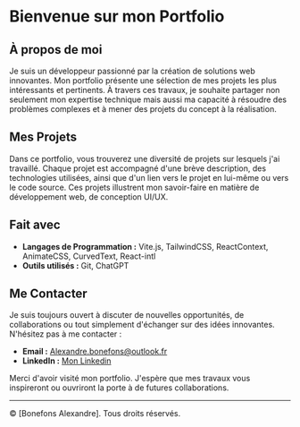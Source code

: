 # Bienvenue sur mon Portfolio

## À propos de moi

Je suis un développeur passionné par la création de solutions web innovantes. Mon portfolio présente une sélection de mes projets les plus intéressants et pertinents. À travers ces travaux, je souhaite partager non seulement mon expertise technique mais aussi ma capacité à résoudre des problèmes complexes et à mener des projets du concept à la réalisation.

## Mes Projets

Dans ce portfolio, vous trouverez une diversité de projets sur lesquels j'ai travaillé. Chaque projet est accompagné d'une brève description, des technologies utilisées, ainsi que d'un lien vers le projet en lui-même ou vers le code source. Ces projets illustrent mon savoir-faire en matière de développement web, de conception UI/UX.

## Fait avec

- **Langages de Programmation :** Vite.js, TailwindCSS, ReactContext, AnimateCSS, CurvedText, React-intl
- **Outils utilisés :** Git, ChatGPT

## Me Contacter

Je suis toujours ouvert à discuter de nouvelles opportunités, de collaborations ou tout simplement d'échanger sur des idées innovantes. N'hésitez pas à me contacter :

- **Email :** [Alexandre.bonefons@outlook.fr](mailto:Alexandre.bonefons@outlook.fr)
- **LinkedIn :** [Mon Linkedin](https://www.linkedin.com/in/alexandre-bonefons-166875250/)

Merci d'avoir visité mon portfolio. J'espère que mes travaux vous inspireront ou ouvriront la porte à de futures collaborations.

---

© [Bonefons Alexandre]. Tous droits réservés.
